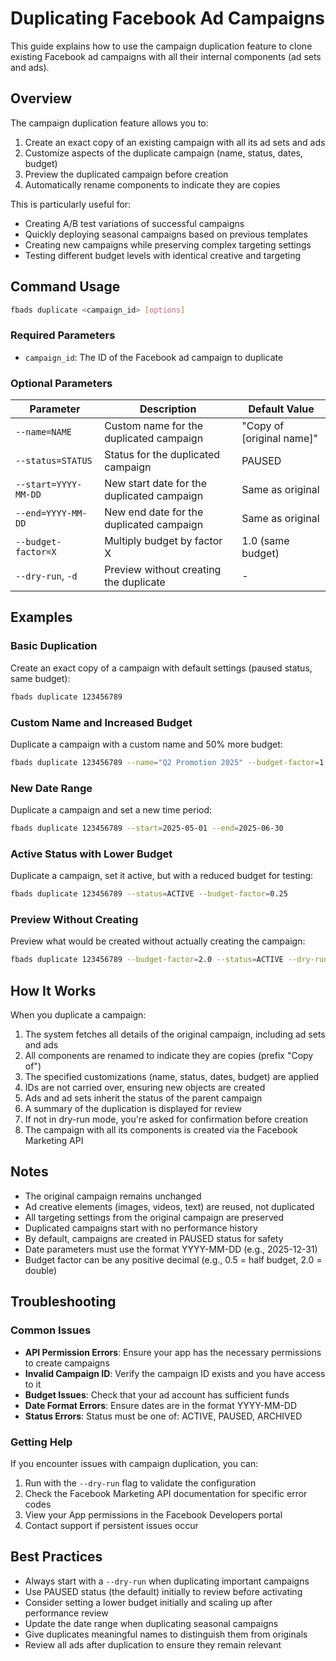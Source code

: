# Duplicating Facebook Ad Campaigns

This guide explains how to use the campaign duplication feature to clone existing Facebook ad campaigns with all their internal components (ad sets and ads).

## Overview

The campaign duplication feature allows you to:

1. Create an exact copy of an existing campaign with all its ad sets and ads
2. Customize aspects of the duplicate campaign (name, status, dates, budget)
3. Preview the duplicated campaign before creation
4. Automatically rename components to indicate they are copies

This is particularly useful for:
- Creating A/B test variations of successful campaigns
- Quickly deploying seasonal campaigns based on previous templates
- Creating new campaigns while preserving complex targeting settings
- Testing different budget levels with identical creative and targeting

## Command Usage

```bash
fbads duplicate <campaign_id> [options]
```

### Required Parameters

- `campaign_id`: The ID of the Facebook ad campaign to duplicate

### Optional Parameters

| Parameter | Description | Default Value |
|-----------|-------------|---------------|
| `--name=NAME` | Custom name for the duplicated campaign | "Copy of [original name]" |
| `--status=STATUS` | Status for the duplicated campaign | PAUSED |
| `--start=YYYY-MM-DD` | New start date for the duplicated campaign | Same as original |
| `--end=YYYY-MM-DD` | New end date for the duplicated campaign | Same as original |
| `--budget-factor=X` | Multiply budget by factor X | 1.0 (same budget) |
| `--dry-run`, `-d` | Preview without creating the duplicate | - |

## Examples

### Basic Duplication

Create an exact copy of a campaign with default settings (paused status, same budget):

```bash
fbads duplicate 123456789
```

### Custom Name and Increased Budget

Duplicate a campaign with a custom name and 50% more budget:

```bash
fbads duplicate 123456789 --name="Q2 Promotion 2025" --budget-factor=1.5
```

### New Date Range

Duplicate a campaign and set a new time period:

```bash
fbads duplicate 123456789 --start=2025-05-01 --end=2025-06-30
```

### Active Status with Lower Budget

Duplicate a campaign, set it active, but with a reduced budget for testing:

```bash
fbads duplicate 123456789 --status=ACTIVE --budget-factor=0.25
```

### Preview Without Creating

Preview what would be created without actually creating the campaign:

```bash
fbads duplicate 123456789 --budget-factor=2.0 --status=ACTIVE --dry-run
```

## How It Works

When you duplicate a campaign:

1. The system fetches all details of the original campaign, including ad sets and ads
2. All components are renamed to indicate they are copies (prefix "Copy of")
3. The specified customizations (name, status, dates, budget) are applied
4. IDs are not carried over, ensuring new objects are created
5. Ads and ad sets inherit the status of the parent campaign
6. A summary of the duplication is displayed for review
7. If not in dry-run mode, you're asked for confirmation before creation
8. The campaign with all its components is created via the Facebook Marketing API

## Notes

- The original campaign remains unchanged
- Ad creative elements (images, videos, text) are reused, not duplicated
- All targeting settings from the original campaign are preserved
- Duplicated campaigns start with no performance history
- By default, campaigns are created in PAUSED status for safety
- Date parameters must use the format YYYY-MM-DD (e.g., 2025-12-31)
- Budget factor can be any positive decimal (e.g., 0.5 = half budget, 2.0 = double)

## Troubleshooting

### Common Issues

- **API Permission Errors**: Ensure your app has the necessary permissions to create campaigns
- **Invalid Campaign ID**: Verify the campaign ID exists and you have access to it
- **Budget Issues**: Check that your ad account has sufficient funds
- **Date Format Errors**: Ensure dates are in the format YYYY-MM-DD
- **Status Errors**: Status must be one of: ACTIVE, PAUSED, ARCHIVED

### Getting Help

If you encounter issues with campaign duplication, you can:

1. Run with the `--dry-run` flag to validate the configuration
2. Check the Facebook Marketing API documentation for specific error codes
3. View your App permissions in the Facebook Developers portal
4. Contact support if persistent issues occur

## Best Practices

- Always start with a `--dry-run` when duplicating important campaigns
- Use PAUSED status (the default) initially to review before activating
- Consider setting a lower budget initially and scaling up after performance review
- Update the date range when duplicating seasonal campaigns
- Give duplicates meaningful names to distinguish them from originals
- Review all ads after duplication to ensure they remain relevant
